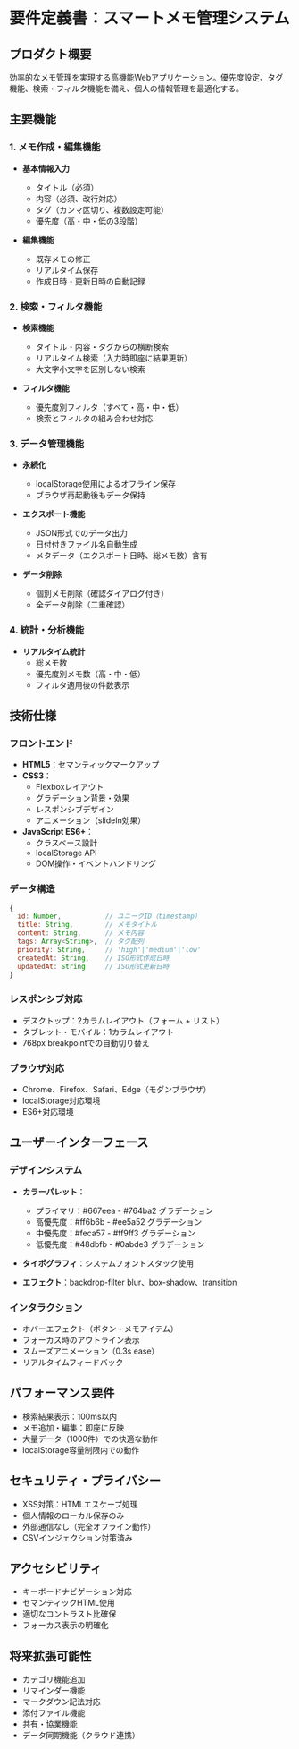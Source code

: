 # 要件定義書：スマートメモ管理システム

## プロダクト概要
効率的なメモ管理を実現する高機能Webアプリケーション。優先度設定、タグ機能、検索・フィルタ機能を備え、個人の情報管理を最適化する。

## 主要機能

### 1. メモ作成・編集機能
- **基本情報入力**
  - タイトル（必須）
  - 内容（必須、改行対応）
  - タグ（カンマ区切り、複数設定可能）
  - 優先度（高・中・低の3段階）

- **編集機能**
  - 既存メモの修正
  - リアルタイム保存
  - 作成日時・更新日時の自動記録

### 2. 検索・フィルタ機能
- **検索機能**
  - タイトル・内容・タグからの横断検索
  - リアルタイム検索（入力時即座に結果更新）
  - 大文字小文字を区別しない検索

- **フィルタ機能**
  - 優先度別フィルタ（すべて・高・中・低）
  - 検索とフィルタの組み合わせ対応

### 3. データ管理機能
- **永続化**
  - localStorage使用によるオフライン保存
  - ブラウザ再起動後もデータ保持

- **エクスポート機能**
  - JSON形式でのデータ出力
  - 日付付きファイル名自動生成
  - メタデータ（エクスポート日時、総メモ数）含有

- **データ削除**
  - 個別メモ削除（確認ダイアログ付き）
  - 全データ削除（二重確認）

### 4. 統計・分析機能
- **リアルタイム統計**
  - 総メモ数
  - 優先度別メモ数（高・中・低）
  - フィルタ適用後の件数表示

## 技術仕様

### フロントエンド
- **HTML5**：セマンティックマークアップ
- **CSS3**：
  - Flexboxレイアウト
  - グラデーション背景・効果
  - レスポンシブデザイン
  - アニメーション（slideIn効果）
- **JavaScript ES6+**：
  - クラスベース設計
  - localStorage API
  - DOM操作・イベントハンドリング

### データ構造
```javascript
{
  id: Number,           // ユニークID（timestamp）
  title: String,        // メモタイトル
  content: String,      // メモ内容
  tags: Array<String>,  // タグ配列
  priority: String,     // 'high'|'medium'|'low'
  createdAt: String,    // ISO形式作成日時
  updatedAt: String     // ISO形式更新日時
}
```

### レスポンシブ対応
- デスクトップ：2カラムレイアウト（フォーム + リスト）
- タブレット・モバイル：1カラムレイアウト
- 768px breakpointでの自動切り替え

### ブラウザ対応
- Chrome、Firefox、Safari、Edge（モダンブラウザ）
- localStorage対応環境
- ES6+対応環境

## ユーザーインターフェース

### デザインシステム
- **カラーパレット**：
  - プライマリ：#667eea - #764ba2 グラデーション
  - 高優先度：#ff6b6b - #ee5a52 グラデーション
  - 中優先度：#feca57 - #ff9ff3 グラデーション
  - 低優先度：#48dbfb - #0abde3 グラデーション

- **タイポグラフィ**：システムフォントスタック使用
- **エフェクト**：backdrop-filter blur、box-shadow、transition

### インタラクション
- ホバーエフェクト（ボタン・メモアイテム）
- フォーカス時のアウトライン表示
- スムーズアニメーション（0.3s ease）
- リアルタイムフィードバック

## パフォーマンス要件
- 検索結果表示：100ms以内
- メモ追加・編集：即座に反映
- 大量データ（1000件）での快適な動作
- localStorage容量制限内での動作

## セキュリティ・プライバシー
- XSS対策：HTMLエスケープ処理
- 個人情報のローカル保存のみ
- 外部通信なし（完全オフライン動作）
- CSVインジェクション対策済み

## アクセシビリティ
- キーボードナビゲーション対応
- セマンティックHTML使用
- 適切なコントラスト比確保
- フォーカス表示の明確化

## 将来拡張可能性
- カテゴリ機能追加
- リマインダー機能
- マークダウン記法対応
- 添付ファイル機能
- 共有・協業機能
- データ同期機能（クラウド連携）